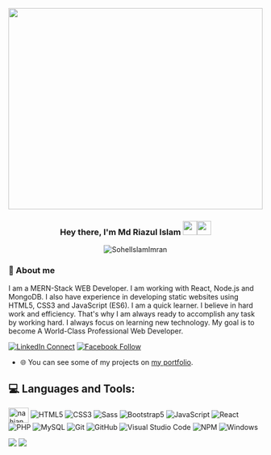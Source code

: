 <a href="#"><img width="100%" src="https://sohelislamimran.netlify.app/static/media/Developer.e0ed7fbf.svg" height="400px"/></a>

<h3 align="center">Hey there, I'm Md Riazul Islam <img src="https://media.giphy.com/media/hvRJCLFzcasrR4ia7z/giphy.gif" width="28"><img src="https://emojis.slackmojis.com/emojis/images/1531849430/4246/blob-sunglasses.gif?1531849430" width="28"/></h3>

<p align="center">
<img src="https://komarev.com/ghpvc/?username=SohelIslamImran&label=Profile%20views&color=0e75b6&style=flat" alt="SohelIslamImran" />
</p>

### 📖 About me

I am a MERN-Stack WEB Developer. I am working with React, Node.js and MongoDB. I also have experience in developing static websites using HTML5, CSS3 and JavaScript (ES6). I am a quick learner. I believe in hard work and efficiency. That's why I am always ready to accomplish any task by working hard. I always focus on learning new technology. My goal is to become A World-Class Professional Web Developer. 

[![LinkedIn Connect](https://img.shields.io/badge/%20-Connect-black?color=14171A&labelColor=212121&logo=linkedin&logoColor=ffffff)](https://www.linkedin.com/in/engr-riazulislam/)
[![Facebook Follow](https://img.shields.io/badge/%20-Follow-black?color=14171A&labelColor=1976d2&logo=facebook&logoColor=ffffff)](https://www.facebook.com/WhoIsRiaz/)

- 🌐 You can see some of my projects on [my portfolio](https://riaz.fastitbd.com).

## 💻 Languages and Tools:
<a href="https://codepen.io/nahian28" target="blank"><img align="center" src="https://cdn.jsdelivr.net/npm/simple-icons@3.0.1/icons/codepen.svg" alt="nahian28" height="30" width="40" /></a>
![HTML5](https://img.shields.io/badge/-HTML5-000000?style=flat&logo=html5&logoColor=ffffff&labelColor=E34F26&logoHeight="30"&LogoWidth="40")
![CSS3](https://img.shields.io/badge/-CSS3-000000?style=flat&logo=css3&logoColor=ffffff&labelColor=1572B6)
![Sass](https://img.shields.io/badge/-Sass-000000?style=flat&logo=sass&logoColor=ffffff&labelColor=%23CC6699)
![Bootstrap5](https://img.shields.io/badge/-Bootstrap-000000?style=flat&logo=bootstrap&logoColor=ffffff&labelColor=563D7C)
![JavaScript](https://img.shields.io/badge/-JavaScript-000000?style=flat&logo=javascript)
![React](https://img.shields.io/badge/-React-000000?style=flat&logo=react)
![PHP](https://img.shields.io/badge/-PHP%20OOP-000000?style=flat&logo=PHP&labelColor=000000)
![MySQL](https://img.shields.io/badge/-MySQL-000000?style=flat&logo=MySQL&labelColor=Skyblue)
![Git](https://img.shields.io/badge/-Git-000000?style=flat&logo=git&logoColor=F05032&labelColor=ffffff)
![GitHub](https://img.shields.io/badge/-GitHub-000000?style=flat&logo=github&logoColor=000000&labelColor=ffffff)
![Visual Studio Code](https://img.shields.io/badge/-VSCode-000000?style=flat&logo=visual-studio-code&labelColor=007ACC)
![NPM](https://img.shields.io/badge/-npm-000000?style=flat&logo=npm&labelColor=ffffff)
![Windows](https://img.shields.io/badge/-Windows-000000?style=flat&logo=windows&logoColor=ffffff&labelColor=0078D6)

<img src="https://github-readme-stats.vercel.app/api?username=devriazul&&show_icons=true&title_color=ffffff&icon_color=bb2acf&text_color=daf7dc&bg_color=151515">

<img src="https://github-readme-stats.vercel.app/api/top-langs/?username=devriazul&card_width=500&&show_icons=true&title_color=ffffff&icon_color=bb2acf&text_color=daf7dc&bg_color=151515">
